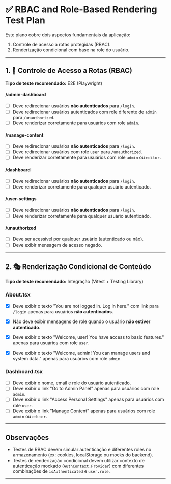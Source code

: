 # ✅ RBAC and Role-Based Rendering Test Plan

Este plano cobre dois aspectos fundamentais da aplicação:
1. Controle de acesso a rotas protegidas (RBAC).
2. Renderização condicional com base na role do usuário.

---

## 1. 🔐 Controle de Acesso a Rotas (RBAC)
**Tipo de teste recomendado:** E2E (Playwright)

#### /admin-dashboard
- [ ] Deve redirecionar usuários **não autenticados** para `/login`.
- [ ] Deve redirecionar usuários autenticados com role diferente de `admin` para `/unauthorized`.
- [ ] Deve renderizar corretamente para usuários com role `admin`.

#### /manage-content
- [ ] Deve redirecionar usuários **não autenticados** para `/login`.
- [ ] Deve redirecionar usuários com role `user` para `/unauthorized`.
- [ ] Deve renderizar corretamente para usuários com role `admin` ou `editor`.

#### /dashboard
- [ ] Deve redirecionar usuários **não autenticados** para `/login`.
- [ ] Deve renderizar corretamente para qualquer usuário autenticado.

#### /user-settings
- [ ] Deve redirecionar usuários **não autenticados** para `/login`.
- [ ] Deve renderizar corretamente para qualquer usuário autenticado.

#### /unauthorized
- [ ] Deve ser acessível por qualquer usuário (autenticado ou não).
- [ ] Deve exibir mensagem de acesso negado.

---

## 2. 🎭 Renderização Condicional de Conteúdo
**Tipo de teste recomendado:** Integração (Vitest + Testing Library)

### About.tsx

- [x] Deve exibir o texto "You are not logged in. Log in here." com link para `/login` apenas para usuários **não autenticados**.
- [x] Não deve exibir mensagens de role quando o usuário **não estiver autenticado**.
- [x] Deve exibir o texto "Welcome, user! You have access to basic features." apenas para usuários com role `user`.
- [x] Deve exibir o texto "Welcome, admin! You can manage users and system data." apenas para usuários com role `admin`.


### Dashboard.tsx

- [ ] Deve exibir o nome, email e role do usuário autenticado.
- [ ] Deve exibir o link "Go to Admin Panel" apenas para usuários com role `admin`.
- [ ] Deve exibir o link "Access Personal Settings" apenas para usuários com role `user`.
- [ ] Deve exibir o link "Manage Content" apenas para usuários com role `admin` ou `editor`.

---

## Observações

- Testes de RBAC devem simular autenticação e diferentes roles no armazenamento (ex: cookies, localStorage ou mocks do backend).
- Testes de renderização condicional devem utilizar contexto de autenticação mockado (`AuthContext.Provider`) com diferentes combinações de `isAuthenticated` e `user.role`.

---
